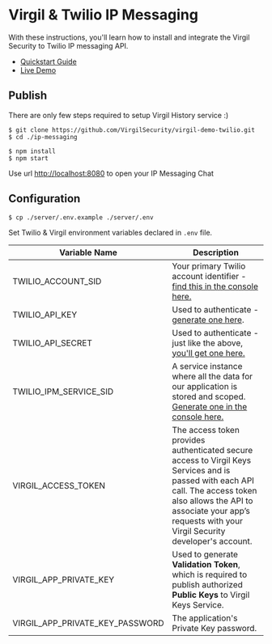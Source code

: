 # Virgil & Twilio IP Messaging

With these instructions, you'll learn how to install and integrate the Virgil Security to Twilio IP messaging API.


- [Quickstart Guide](https://github.com/VirgilSecurity/virgil-demo-twilio/tree/master/ip-messaging)
- [Live Demo](https://demo-ip-messaging.virgilsecurity.com/)

## Publish

There are only few steps required to setup Virgil History service :)

```
$ git clone https://github.com/VirgilSecurity/virgil-demo-twilio.git
$ cd ./ip-messaging

$ npm install
$ npm start
```

Use url [http://localhost:8080](http://localhost:8080) to open your IP Messaging Chat

## Configuration

```
$ cp ./server/.env.example ./server/.env
```
Set Twilio & Virgil environment variables declared in `.env` file.

| Variable Name                     | Description                    |
|-----------------------------------|--------------------------------|
| TWILIO_ACCOUNT_SID                | Your primary Twilio account identifier - [find this in the console here.](https://www.twilio.com/user/account/ip-messaging)        |
| TWILIO_API_KEY                    | Used to authenticate - [generate one here](https://www.twilio.com/user/account/ip-messaging/dev-tools/api-keys). |
| TWILIO_API_SECRET                 | Used to authenticate - just like the above, [you'll get one here.](https://www.twilio.com/user/account/ip-messaging/dev-tools/api-keys) |
| TWILIO_IPM_SERVICE_SID            | A service instance where all the data for our application is stored and scoped. [Generate one in the console here.](https://www.twilio.com/user/account/ip-messaging/services) |
| VIRGIL_ACCESS_TOKEN               | The access token provides authenticated secure access to Virgil Keys Services and is passed with each API call. The access token also allows the API to associate your app’s requests with your Virgil Security developer's account. |
| VIRGIL_APP_PRIVATE_KEY            | Used to generate **Validation Token**, which is required to publish authorized **Public Keys** to Virgil Keys Service.  |
| VIRGIL_APP_PRIVATE_KEY_PASSWORD   | The application's Private Key password.  |
